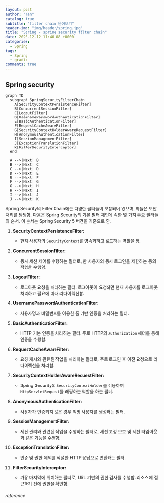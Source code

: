 ```yaml
---
layout: post
author: "Yan"
catalog: true
subtitle: "filter chain 뜯어보기"
header-img: "img/header/spring.jpg"
title: "Spring - spring security filter chain"
date: 2023-12-12 11:40:08 +0000
categories:
  - Spring
tags:
  - Spring
  - gradle
comments: true
---
```


## Spring security

```mermaid
graph TD
  subgraph SpringSecurityFilterChain
    A[SecurityContextPersistenceFilter]
    B[ConcurrentSessionFilter]
    C[LogoutFilter]
    D[UsernamePasswordAuthenticationFilter]
    E[BasicAuthenticationFilter]
    F[RequestCacheAwareFilter]
    G[SecurityContextHolderAwareRequestFilter]
    H[AnonymousAuthenticationFilter]
    I[SessionManagementFilter]
    J[ExceptionTranslationFilter]
    K[FilterSecurityInterceptor]
  end

  A -->|Next| B
  B -->|Next| C
  C -->|Next| D
  D -->|Next| E
  E -->|Next| F
  F -->|Next| G
  G -->|Next| H
  H -->|Next| I
  I -->|Next| J
  J -->|Next| K

```

Spring Security의 Filter Chain에는 다양한 필터들이 포함되어 있으며, 이들은 보안 처리를 담당함. 다음은 Spring Security의 기본 필터 체인에 속한 몇 가지 주요 필터들의 순서. 이 순서는 Spring Security 5 버전을 기준으로 함.

1. **SecurityContextPersistenceFilter:**
   - 현재 사용자의 `SecurityContext`를 영속화하고 로드하는 역할을 함.

2. **ConcurrentSessionFilter:**
   - 동시 세션 제어를 수행하는 필터로, 한 사용자의 동시 로그인을 제한하는 등의 작업을 수행함.

3. **LogoutFilter:**
   - 로그아웃 요청을 처리하는 필터. 로그아웃이 요청되면 현재 사용자를 로그아웃 처리하고 필요에 따라 리다이렉션함.

4. **UsernamePasswordAuthenticationFilter:**
   - 사용자명과 비밀번호를 이용한 폼 기반 인증을 처리하는 필터.

5. **BasicAuthenticationFilter:**
   - HTTP 기본 인증을 처리하는 필터. 주로 HTTP의 `Authorization` 헤더를 통해 인증을 수행함.

6. **RequestCacheAwareFilter:**
   - 요청 캐시와 관련된 작업을 처리하는 필터로, 주로 로그인 후 이전 요청으로 리다이렉션을 처리함.

7. **SecurityContextHolderAwareRequestFilter:**
   - Spring Security의 `SecurityContextHolder`를 이용하여 `HttpServletRequest`를 래핑하는 역할을 하는 필터.

8. **AnonymousAuthenticationFilter:**
   - 사용자가 인증되지 않은 경우 익명 사용자를 생성하는 필터.

9. **SessionManagementFilter:**
   - 세션 관리와 관련된 작업을 수행하는 필터로, 세션 고정 보호 및 세션 타임아웃과 같은 기능을 수행함.

10. **ExceptionTranslationFilter:**
    - 인증 및 권한 예외를 적절한 HTTP 응답으로 변환하는 필터.

11. **FilterSecurityInterceptor:**
    - 가장 마지막에 위치하는 필터로, URL 기반의 권한 검사를 수행함. 리소스에 접근하기 전에 권한을 확인함.


###### reference

